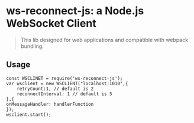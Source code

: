 # ws-reconnect-js: a Node.js WebSocket Client 
> This lib designed for web applications and compatible with webpack bundling. 


## Usage

```
const WSCLINET = require('ws-reconnect-js');
var wsclient = new WSCLIENT("localhost:1010",{
	retryCount:1, // default is 2
	reconnectInterval: 1 // default is 5
},{
onMessageHandler: handlerFunction
});
wsclient.start();

```
